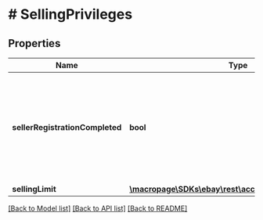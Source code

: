 # # SellingPrivileges

## Properties

Name | Type | Description | Notes
------------ | ------------- | ------------- | -------------
**sellerRegistrationCompleted** | **bool** | If this field is returned as &lt;code&gt;true&lt;/code&gt;, the seller&#39;s registration is completed. If this field is returned as &lt;code&gt;false&lt;/code&gt;, the registration process is not complete. | [optional]
**sellingLimit** | [**\macropage\SDKs\ebay\rest\account\Model\SellingLimit**](SellingLimit.md) |  | [optional]

[[Back to Model list]](../../README.md#models) [[Back to API list]](../../README.md#endpoints) [[Back to README]](../../README.md)
